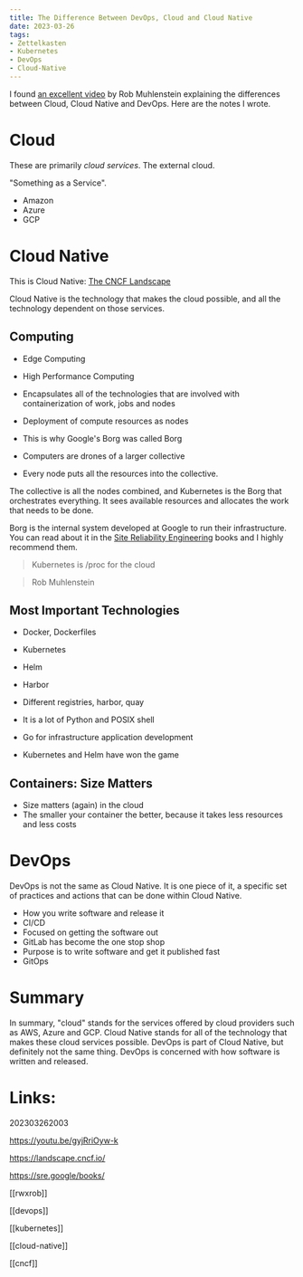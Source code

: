 ```yaml
---
title: The Difference Between DevOps, Cloud and Cloud Native
date: 2023-03-26
tags:
- Zettelkasten
- Kubernetes
- DevOps
- Cloud-Native
---
```


I found [an excellent video](https://youtu.be/gyjRriOyw-k) by Rob Muhlenstein explaining the differences between Cloud, Cloud Native and DevOps. Here are the notes I wrote.

# Cloud

These are primarily *cloud services*. The external cloud. 

"Something as a Service".

* Amazon
* Azure
* GCP

# Cloud Native

This is Cloud Native: [The CNCF Landscape](https://landscape.cncf.io/)

Cloud Native is the technology that makes the cloud possible, and all the technology dependent on those services.

## Computing

* Edge Computing
* High Performance Computing

* Encapsulates all of the technologies that are involved with containerization of work, jobs and nodes
* Deployment of compute resources as nodes
* This is why Google's Borg was called Borg
* Computers are drones of a larger collective
* Every node puts all the resources into the collective. 

The collective is all the nodes combined, and Kubernetes is the Borg that orchestrates everything. It sees available resources and allocates the work that needs to be done.

Borg is the internal system developed at Google to run their infrastructure. You can read about it in the [Site Reliability Engineering](https://sre.google/books/) books and I highly recommend them.

> Kubernetes is /proc for the cloud

> Rob Muhlenstein

## Most Important Technologies

* Docker, Dockerfiles
* Kubernetes
* Helm
* Harbor
* Different registries, harbor, quay

* It is a lot of Python and POSIX shell
* Go for infrastructure application development

* Kubernetes and Helm have won the game

## Containers: Size Matters

* Size matters (again) in the cloud
* The smaller your container the better, because it takes less resources and less costs

# DevOps

DevOps is not the same as Cloud Native. It is one piece of it, a specific set of practices and actions that can be done within Cloud Native.

* How you write software and release it
* CI/CD
* Focused on getting the software out
* GitLab has become the one stop shop
* Purpose is to write software and get it published fast
* GitOps


# Summary

In summary, "cloud" stands for the services offered by cloud providers such as AWS, Azure and GCP. Cloud Native stands for all of the technology that makes these cloud services possible. DevOps is part of Cloud Native, but definitely not the same thing. DevOps is concerned with how software is written and released.

# Links:

202303262003

https://youtu.be/gyjRriOyw-k

https://landscape.cncf.io/

https://sre.google/books/

[[rwxrob]]

[[devops]]

[[kubernetes]]

[[cloud-native]]

[[cncf]]
